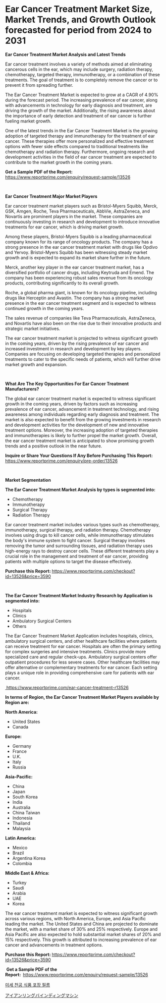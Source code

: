 <p><h1>Ear Cancer Treatment Market Size, Market Trends, and Growth Outlook forecasted for period from 2024 to 2031</h1></p><p><strong>Ear Cancer Treatment Market Analysis and Latest Trends</strong></p>
<p><p>Ear cancer treatment involves a variety of methods aimed at eliminating cancerous cells in the ear, which may include surgery, radiation therapy, chemotherapy, targeted therapy, immunotherapy, or a combination of these treatments. The goal of treatment is to completely remove the cancer or to prevent it from spreading further.</p><p>The Ear Cancer Treatment Market is expected to grow at a CAGR of 4.90% during the forecast period. The increasing prevalence of ear cancer, along with advancements in technology for early diagnosis and treatment, are driving the growth of the market. Additionally, the rising awareness about the importance of early detection and treatment of ear cancer is further fueling market growth.</p><p>One of the latest trends in the Ear Cancer Treatment Market is the growing adoption of targeted therapy and immunotherapy for the treatment of ear cancer. These therapies offer more personalized and effective treatment options with fewer side effects compared to traditional treatments like chemotherapy and radiation therapy. Furthermore, ongoing research and development activities in the field of ear cancer treatment are expected to contribute to the market growth in the coming years.</p></p>
<p><strong>Get a Sample PDF of the Report:&nbsp;</strong> <a href="https://www.reportprime.com/enquiry/request-sample/13526">https://www.reportprime.com/enquiry/request-sample/13526</a></p>
<p>&nbsp;</p>
<p><strong>Ear Cancer Treatment Major Market Players</strong></p>
<p><p>Ear cancer treatment market players such as Bristol-Myers Squibb, Merck, GSK, Amgen, Roche, Teva Pharmaceuticals, AbbVie, AstraZeneca, and Novartis are prominent players in the market. These companies are continuously investing in research and development to introduce innovative treatments for ear cancer, which is driving market growth.</p><p>Among these players, Bristol-Myers Squibb is a leading pharmaceutical company known for its range of oncology products. The company has a strong presence in the ear cancer treatment market with drugs like Opdivo and Yervoy. Bristol-Myers Squibb has been witnessing steady market growth and is expected to expand its market share further in the future.</p><p>Merck, another key player in the ear cancer treatment market, has a diversified portfolio of cancer drugs, including Keytruda and Emend. The company has been experiencing robust sales revenue from its oncology products, contributing significantly to its overall growth.</p><p>Roche, a global pharma giant, is known for its oncology pipeline, including drugs like Herceptin and Avastin. The company has a strong market presence in the ear cancer treatment segment and is expected to witness continued growth in the coming years.</p><p>The sales revenue of companies like Teva Pharmaceuticals, AstraZeneca, and Novartis have also been on the rise due to their innovative products and strategic market initiatives.</p><p>The ear cancer treatment market is projected to witness significant growth in the coming years, driven by the rising prevalence of ear cancer and increased investment in research and development by key players. Companies are focusing on developing targeted therapies and personalized treatments to cater to the specific needs of patients, which will further drive market growth and expansion.</p></p>
<p>&nbsp;</p>
<p><strong>What Are The Key Opportunities For Ear Cancer Treatment Manufacturers?</strong></p>
<p><p>The global ear cancer treatment market is expected to witness significant growth in the coming years, driven by factors such as increasing prevalence of ear cancer, advancement in treatment technology, and rising awareness among individuals regarding early diagnosis and treatment. The market is also expected to benefit from the growing investments in research and development activities for the development of new and innovative treatment options. Moreover, the increasing adoption of targeted therapies and immunotherapies is likely to further propel the market growth. Overall, the ear cancer treatment market is anticipated to show promising growth trends and a positive outlook in the near future.</p></p>
<p><strong>Inquire or Share Your Questions If Any Before Purchasing This Report:</strong> <a href="https://www.reportprime.com/enquiry/pre-order/13526">https://www.reportprime.com/enquiry/pre-order/13526</a></p>
<p>&nbsp;</p>
<p><strong>Market Segmentation</strong></p>
<p><strong>The Ear Cancer Treatment Market Analysis by types is segmented into:</strong></p>
<p><ul><li>Chemotherapy</li><li>Immunotherapy</li><li>Surgical Therapy</li><li>Radiation Therapy</li></ul></p>
<p><p>Ear cancer treatment market includes various types such as chemotherapy, immunotherapy, surgical therapy, and radiation therapy. Chemotherapy involves using drugs to kill cancer cells, while immunotherapy stimulates the body's immune system to fight cancer. Surgical therapy involves removing the tumor and surrounding tissues, and radiation therapy uses high-energy rays to destroy cancer cells. These different treatments play a crucial role in the management and treatment of ear cancer, providing patients with multiple options to target the disease effectively.</p></p>
<p><strong>Purchase this Report:&nbsp;</strong><a href="https://www.reportprime.com/checkout?id=13526&price=3590">https://www.reportprime.com/checkout?id=13526&price=3590</a></p>
<p>&nbsp;</p>
<p><strong>The Ear Cancer Treatment Market Industry Research by Application is segmented into:</strong></p>
<p><ul><li>Hospitals</li><li>Clinics</li><li>Ambulatory Surgical Centers</li><li>Others</li></ul></p>
<p><p>The Ear Cancer Treatment Market Application includes hospitals, clinics, ambulatory surgical centers, and other healthcare facilities where patients can receive treatment for ear cancer. Hospitals are often the primary setting for complex surgeries and intensive treatments. Clinics provide more specialized care and regular check-ups. Ambulatory surgical centers offer outpatient procedures for less severe cases. Other healthcare facilities may offer alternative or complementary treatments for ear cancer. Each setting plays a unique role in providing comprehensive care for patients with ear cancer.</p></p>
<p><a href="https://www.reportprime.com/ear-cancer-treatment-r13526">&nbsp;https://www.reportprime.com/ear-cancer-treatment-r13526</a></p>
<p><strong>In terms of Region, the Ear Cancer Treatment Market Players available by Region are:</strong></p>
<p>
    <p> <strong> North America: </strong>
        <ul>
            <li>United States</li>
            <li>Canada</li>
        </ul>
        </p> 
    <p> <strong> Europe: </strong>
        <ul>
            <li>Germany</li>
            <li>France</li>
            <li>U.K.</li>
            <li>Italy</li>
            <li>Russia</li>
        </ul>
        </p> 
    <p> <strong> Asia-Pacific: </strong>
        <ul>
            <li>China</li>
            <li>Japan</li>
            <li>South Korea</li>
            <li>India</li>
            <li>Australia</li>
            <li>China Taiwan</li>
            <li>Indonesia</li>
            <li>Thailand</li>
            <li>Malaysia</li>
        </ul>
        </p> 
    <p> <strong> Latin America: </strong>
        <ul>
            <li>Mexico</li>
            <li>Brazil</li>
            <li>Argentina Korea</li>
            <li>Colombia</li>
        </ul>
        </p> 
    <p> <strong> Middle East & Africa: </strong>
        <ul>
            <li>Turkey</li>
            <li>Saudi</li>
            <li>Arabia</li>
            <li>UAE</li>
            <li>Korea</li>
        </ul>
    </p>
    </p>
<p><p>The ear cancer treatment market is expected to witness significant growth across various regions, with North America, Europe, and Asia Pacific leading the market. The United States and China are projected to dominate the market, with a market share of 30% and 25% respectively. Europe and Asia Pacific are also expected to hold substantial market shares of 20% and 15% respectively. This growth is attributed to increasing prevalence of ear cancer and advancements in treatment options.</p></p>
<p><strong>Purchase this Report: </strong><a href="https://www.reportprime.com/checkout?id=13526&price=3590">https://www.reportprime.com/checkout?id=13526&price=3590</a></p>
<p>&nbsp;<strong>Get a Sample PDF of the Report:&nbsp;&nbsp;</strong><a href="https://www.reportprime.com/enquiry/request-sample/13526">https://www.reportprime.com/enquiry/request-sample/13526</a></p>
<p><strong></strong></p>
<p><p><a href="https://github.com/hxzi07639916/Market-Research-Report-List-4/blob/main/2008732107342.md">미세 천공 식품 포장 필름</a></p><p><a href="https://github.com/ihabdkwlxs948/Market-Research-Report-List-4/blob/main/898824986603.md">アイアンリングバインディングマシン</a></p></p>